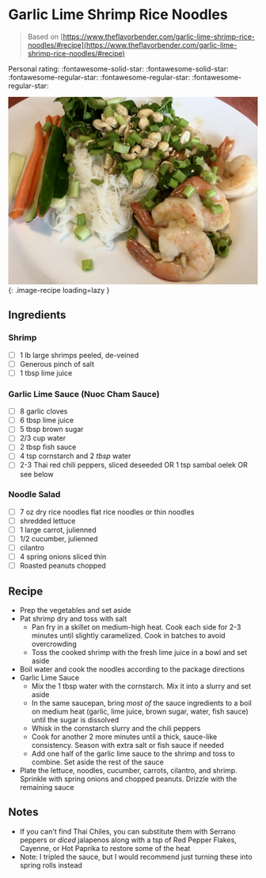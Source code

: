 # Garlic Lime Shrimp Rice Noodles

> Based on [https://www.theflavorbender.com/garlic-lime-shrimp-rice-noodles/#recipe](https://www.theflavorbender.com/garlic-lime-shrimp-rice-noodles/#recipe)

<!-- {cts} rating=2; (User can specify rating on scale of 1-5) -->

Personal rating: :fontawesome-solid-star: :fontawesome-solid-star: :fontawesome-regular-star: :fontawesome-regular-star: :fontawesome-regular-star:

<!-- {cte} -->

<!-- {cts} name_image=garlic_lime_shrimp_rice_noodles.jpeg; (User can specify image name) -->

![garlic_lime_shrimp_rice_noodles.jpeg](./garlic_lime_shrimp_rice_noodles.jpeg){: .image-recipe loading=lazy }

<!-- {cte} -->

## Ingredients

### Shrimp

- [ ] 1 lb large shrimps peeled, de-veined
- [ ] Generous pinch of salt
- [ ] 1 tbsp lime juice

### Garlic Lime Sauce (Nuoc Cham Sauce)

- [ ] 8 garlic cloves
- [ ] 6 tbsp lime juice
- [ ] 5 tbsp brown sugar
- [ ] 2/3 cup water
- [ ] 2 tbsp fish sauce
- [ ] 4 tsp cornstarch and 2 *tbsp* water
- [ ] 2-3 Thai red chili peppers, sliced deseeded OR 1 tsp sambal oelek OR see below

### Noodle Salad

- [ ] 7 oz dry rice noodles flat rice noodles or thin noodles
- [ ] shredded lettuce
- [ ] 1 large carrot, julienned
- [ ] 1/2 cucumber, julienned
- [ ] cilantro
- [ ] 4 spring onions sliced thin
- [ ] Roasted peanuts chopped

## Recipe

- Prep the vegetables and set aside
- Pat shrimp dry and toss with salt
    - Pan fry in a skillet on medium-high heat. Cook each side for 2-3 minutes until slightly caramelized. Cook in batches to avoid overcrowding
    - Toss the cooked shrimp with the fresh lime juice in a bowl and set aside
- Boil water and cook the noodles according to the package directions
- Garlic Lime Sauce
    - Mix the 1 tbsp water with the cornstarch. Mix it into a slurry and set aside
    - In the same saucepan, bring *most of* the sauce ingredients to a boil on medium heat (garlic, lime juice, brown sugar, water, fish sauce) until the sugar is dissolved
    - Whisk in the cornstarch slurry and the chili peppers
    - Cook for another 2 more minutes until a thick, sauce-like consistency. Season with extra salt or fish sauce if needed
    - Add one half of the garlic lime sauce to the shrimp and toss to combine. Set aside the rest of the sauce
- Plate the lettuce, noodles, cucumber, carrots, cilantro, and shrimp. Sprinkle with spring onions and chopped peanuts. Drizzle with the remaining sauce

## Notes

- If you can't find Thai Chiles, you can substitute them with Serrano peppers or *diced* jalapenos along with a tsp of Red Pepper Flakes, Cayenne, or Hot Paprika to restore some of the heat
- Note: I tripled the sauce, but I would recommend just turning these into spring rolls instead
